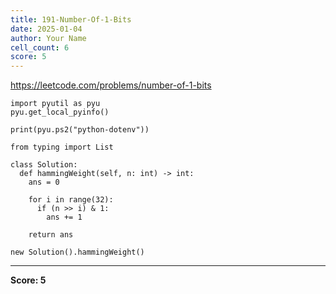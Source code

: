 ```yaml
---
title: 191-Number-Of-1-Bits
date: 2025-01-04
author: Your Name
cell_count: 6
score: 5
---
```


https://leetcode.com/problems/number-of-1-bits


```
import pyutil as pyu
pyu.get_local_pyinfo()
```


```
print(pyu.ps2("python-dotenv"))
```


```
from typing import List
```


```
class Solution:
  def hammingWeight(self, n: int) -> int:
    ans = 0

    for i in range(32):
      if (n >> i) & 1:
        ans += 1

    return ans
```


```
new Solution().hammingWeight()
```


---
**Score: 5**